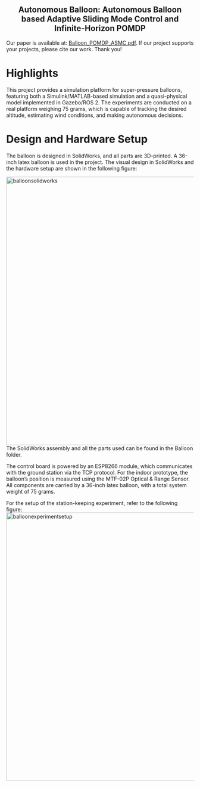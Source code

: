 <div align="center">
    <h2>Autonomous Balloon: Autonomous Balloon based Adaptive Sliding Mode Control and Infinite-Horizon POMDP</h2>
</div>


Our paper is available at: [Balloon_POMDP_ASMC.pdf](https://github.com/user-attachments/files/21555560/Balloon_POMDP_ASMC.pdf). If our project supports your projects, please cite our work. Thank you!

# Highlights

This project provides a simulation platform for super-pressure balloons, featuring both a Simulink/MATLAB-based simulation and a quasi-physical model implemented in Gazebo/ROS 2. The experiments are conducted on a real platform weighing 75 grams, which is capable of tracking the desired altitude, estimating wind conditions, and making autonomous decisions.

# Design and Hardware Setup
The balloon is designed in SolidWorks, and all parts are 3D-printed. A 36-inch latex balloon is used in the project. The visual design in SolidWorks and the hardware setup are shown in the following figure: 

<img width="1517" height="720" alt="balloonsolidworks" src="https://github.com/user-attachments/assets/c2be34ca-33b6-4979-a677-2e40f3d77ab6" />
The SolidWorks assembly and all the parts used can be found in the Balloon folder. <br> 

The control board is powered by an ESP8266 module, which communicates with the ground station via the TCP protocol. For the indoor prototype, the balloon’s position is measured using the MTF-02P Optical & Range Sensor. All components are carried by a 36-inch latex balloon, with a total system weight of 75 grams. <br> 

For the setup of the station-keeping experiment, refer to the following figure: <br>
<img width="1248" height="720" alt="balloonexperimentsetup" src="https://github.com/user-attachments/assets/8ede1cb6-69ea-47f0-8775-51933f8dafaa" />

